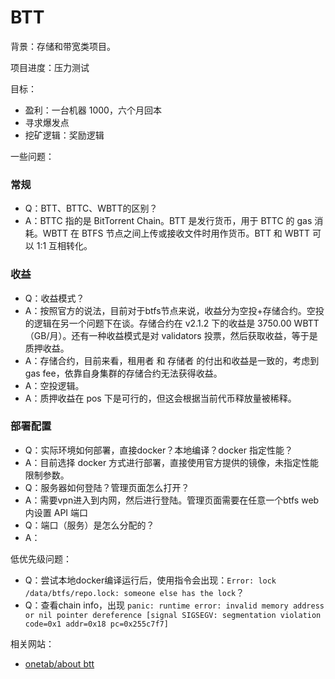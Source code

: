 # BTT

背景：存储和带宽类项目。

项目进度：压力测试

目标：

- 盈利：一台机器 1000，六个月回本
- 寻求爆发点
- 挖矿逻辑：奖励逻辑

一些问题：

### 常规

- Q：BTT、BTTC、WBTT的区别？
- A：BTTC 指的是 BitTorrent Chain。BTT 是发行货币，用于 BTTC 的 gas 消耗。WBTT 在 BTFS 节点之间上传或接收文件时用作货币。BTT 和 WBTT 可以 1:1 互相转化。
 
### 收益
- Q：收益模式？
- A：按照官方的说法，目前对于btfs节点来说，收益分为空投+存储合约。空投的逻辑在另一个问题下在谈。存储合约在 v2.1.2 下的收益是 3750.00 WBTT （GB/月）。还有一种收益模式是对 validators 投票，然后获取收益，等于是质押收益。
- A：存储合约，目前来看，租用者 和 存储者 的付出和收益是一致的，考虑到 gas fee，依靠自身集群的存储合约无法获得收益。
- A：空投逻辑。
- A：质押收益在 pos 下是可行的，但这会根据当前代币释放量被稀释。

### 部署配置
- Q：实际环境如何部署，直接docker？本地编译？docker 指定性能？
- A：目前选择 docker 方式进行部署，直接使用官方提供的镜像，未指定性能限制参数。
- Q：服务器如何登陆？管理页面怎么打开？
- A：需要vpn进入到内网，然后进行登陆。管理页面需要在任意一个btfs web内设置 API 端口
- Q：端口（服务）是怎么分配的？
- A：


低优先级问题：

- Q：尝试本地docker编译运行后，使用指令会出现：`Error: lock /data/btfs/repo.lock: someone else has the lock`？
- Q：查看chain info，出现 `panic: runtime error: invalid memory address or nil pointer dereference [signal SIGSEGV: segmentation violation code=0x1 addr=0x18 pc=0x255c7f7]`


相关网站：

- [onetab/about btt](https://www.one-tab.com/page/rzATjjiRS3iTd3dGkT8PGQ)
